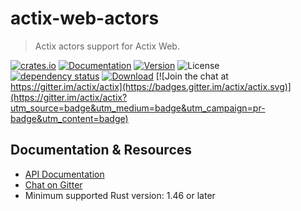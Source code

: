 # actix-web-actors

> Actix actors support for Actix Web.

[![crates.io](https://img.shields.io/crates/v/actix-web-actors?label=latest)](https://crates.io/crates/actix-web-actors)
[![Documentation](https://docs.rs/actix-web-actors/badge.svg?version=0.5.0)](https://docs.rs/actix-web-actors/0.5.0)
[![Version](https://img.shields.io/badge/rustc-1.46+-ab6000.svg)](https://blog.rust-lang.org/2020/03/12/Rust-1.46.html)
![License](https://img.shields.io/crates/l/actix-web-actors.svg)
<br />
[![dependency status](https://deps.rs/crate/actix-web-actors/0.5.0/status.svg)](https://deps.rs/crate/actix-web-actors/0.5.0)
[![Download](https://img.shields.io/crates/d/actix-web-actors.svg)](https://crates.io/crates/actix-web-actors)
[![Join the chat at https://gitter.im/actix/actix](https://badges.gitter.im/actix/actix.svg)](https://gitter.im/actix/actix?utm_source=badge&utm_medium=badge&utm_campaign=pr-badge&utm_content=badge)

## Documentation & Resources

- [API Documentation](https://docs.rs/actix-web-actors)
- [Chat on Gitter](https://gitter.im/actix/actix-web)
- Minimum supported Rust version: 1.46 or later

